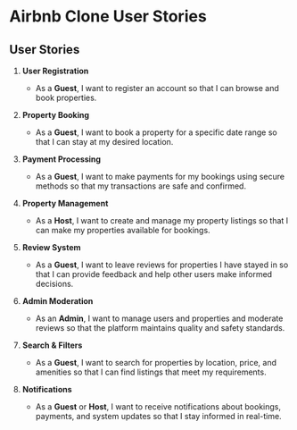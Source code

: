 # Airbnb Clone User Stories


## User Stories

1. **User Registration**
   - As a **Guest**, I want to register an account so that I can browse and book properties.

2. **Property Booking**
   - As a **Guest**, I want to book a property for a specific date range so that I can stay at my desired location.

3. **Payment Processing**
   - As a **Guest**, I want to make payments for my bookings using secure methods so that my transactions are safe and confirmed.

4. **Property Management**
   - As a **Host**, I want to create and manage my property listings so that I can make my properties available for bookings.

5. **Review System**
   - As a **Guest**, I want to leave reviews for properties I have stayed in so that I can provide feedback and help other users make informed decisions.

6. **Admin Moderation**
   - As an **Admin**, I want to manage users and properties and moderate reviews so that the platform maintains quality and safety standards.

7. **Search & Filters**
   - As a **Guest**, I want to search for properties by location, price, and amenities so that I can find listings that meet my requirements.

8. **Notifications**
   - As a **Guest** or **Host**, I want to receive notifications about bookings, payments, and system updates so that I stay informed in real-time.
